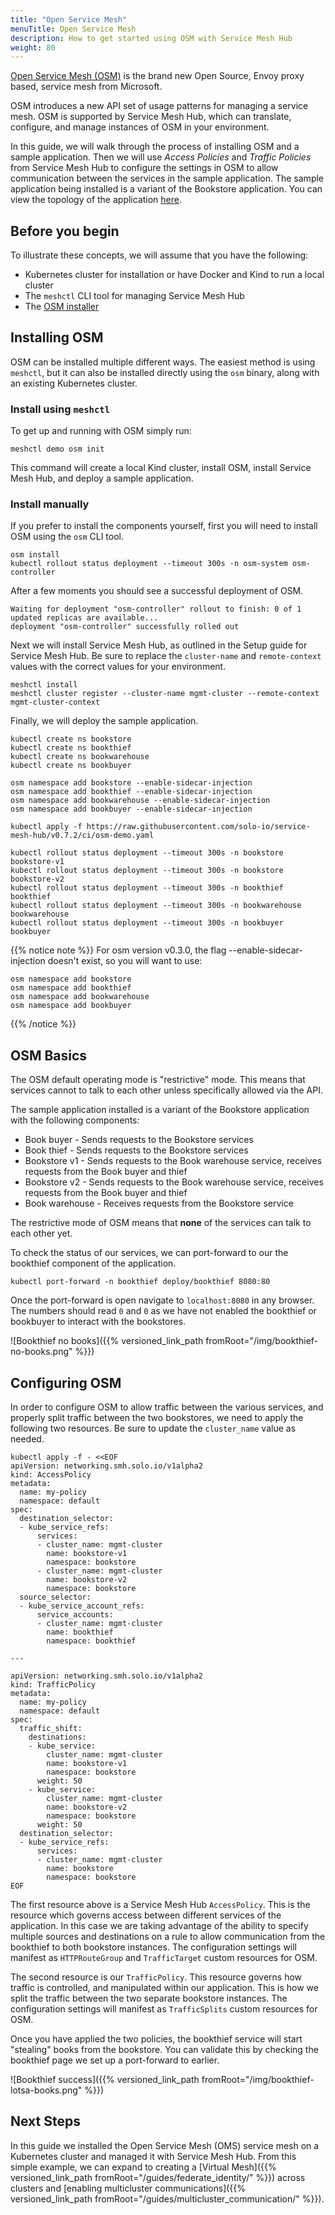 ```yaml
---
title: "Open Service Mesh"
menuTitle: Open Service Mesh
description: How to get started using OSM with Service Mesh Hub
weight: 80
---
```


[Open Service Mesh (OSM)](https://openservicemesh.io/) is the brand new Open Source, Envoy proxy based, service mesh from Microsoft.

OSM introduces a new API set of usage patterns for managing a service mesh. OSM is supported by Service Mesh Hub, which can translate, configure, and manage instances of OSM in your environment. 

In this guide, we will walk through the process of installing OSM and a sample application. Then we will use *Access Policies* and *Traffic Policies* from Service Mesh Hub to configure the settings in OSM to allow communication between the services in the sample application. The sample application being installed is a variant of the Bookstore application. You can view the topology of the application [here](https://github.com/openservicemesh/osm/blob/main/img/book-thief-app-topology.jpg).

## Before you begin
To illustrate these concepts, we will assume that you have the following:

* Kubernetes cluster for installation or have Docker and Kind to run a local cluster
* The `meshctl` CLI tool for managing Service Mesh Hub
* The [OSM installer](https://github.com/openservicemesh/osm/releases)

## Installing OSM

OSM can be installed multiple different ways. The easiest method is using `meshctl`, but it can also be installed directly using the `osm` binary, along with an existing Kubernetes cluster.

### Install using `meshctl`

To get up and running with OSM simply run:

```shell script
meshctl demo osm init
``` 

This command will create a local Kind cluster, install OSM, install Service Mesh Hub, and deploy a sample application.

### Install manually

If you prefer to install the components yourself, first you will need to install OSM using the `osm` CLI tool.

```shell
osm install
kubectl rollout status deployment --timeout 300s -n osm-system osm-controller
```

After a few moments you should see a successful deployment of OSM.

```shell
Waiting for deployment "osm-controller" rollout to finish: 0 of 1 updated replicas are available...
deployment "osm-controller" successfully rolled out
```

Next we will install Service Mesh Hub, as outlined in the Setup guide for Service Mesh Hub. Be sure to replace the `cluster-name` and `remote-context` values with the correct values for your environment.

```shell
meshctl install
meshctl cluster register --cluster-name mgmt-cluster --remote-context mgmt-cluster-context
```

Finally, we will deploy the sample application.

```shell
kubectl create ns bookstore
kubectl create ns bookthief 
kubectl create ns bookwarehouse 
kubectl create ns bookbuyer

osm namespace add bookstore --enable-sidecar-injection
osm namespace add bookthief --enable-sidecar-injection
osm namespace add bookwarehouse --enable-sidecar-injection
osm namespace add bookbuyer --enable-sidecar-injection

kubectl apply -f https://raw.githubusercontent.com/solo-io/service-mesh-hub/v0.7.2/ci/osm-demo.yaml

kubectl rollout status deployment --timeout 300s -n bookstore bookstore-v1
kubectl rollout status deployment --timeout 300s -n bookstore bookstore-v2
kubectl rollout status deployment --timeout 300s -n bookthief bookthief
kubectl rollout status deployment --timeout 300s -n bookwarehouse bookwarehouse
kubectl rollout status deployment --timeout 300s -n bookbuyer bookbuyer
```

{{% notice note %}}
For osm version v0.3.0, the flag --enable-sidecar-injection doesn't exist, so you will want to use:
```
osm namespace add bookstore
osm namespace add bookthief
osm namespace add bookwarehouse
osm namespace add bookbuyer
```
{{% /notice %}}

## OSM Basics

The OSM default operating mode is "restrictive" mode. This means that services cannot to talk to each other unless specifically allowed via the API.

The sample application installed is a variant of the Bookstore application with the following components:

* Book buyer - Sends requests to the Bookstore services
* Book thief - Sends requests to the Bookstore services
* Bookstore v1 - Sends requests to the Book warehouse service, receives requests from the Book buyer and thief
* Bookstore v2 - Sends requests to the Book warehouse service, receives requests from the Book buyer and thief
* Book warehouse - Receives requests from the Bookstore service

The restrictive mode of OSM means that **none** of the services can talk to each other yet.

To check the status of our services, we can port-forward to our the bookthief component of the application. 

```shell
kubectl port-forward -n bookthief deploy/bookthief 8080:80
```

Once the port-forward is open navigate to `localhost:8080` in any browser. The numbers should read `0` and `0`
as we have not enabled the bookthief or bookbuyer to interact with the bookstores.

![Bookthief no books]({{% versioned_link_path fromRoot="/img/bookthief-no-books.png" %}})

## Configuring OSM

In order to configure OSM to allow traffic between the various services, and properly split traffic between the two bookstores, we need to apply the following two resources. Be sure to update the `cluster_name` value as needed.

```shell script
kubectl apply -f - <<EOF
apiVersion: networking.smh.solo.io/v1alpha2
kind: AccessPolicy
metadata:
  name: my-policy
  namespace: default
spec:
  destination_selector:
  - kube_service_refs:
      services:
      - cluster_name: mgmt-cluster
        name: bookstore-v1
        namespace: bookstore
      - cluster_name: mgmt-cluster
        name: bookstore-v2
        namespace: bookstore
  source_selector:
  - kube_service_account_refs:
      service_accounts:
      - cluster_name: mgmt-cluster
        name: bookthief
        namespace: bookthief

---

apiVersion: networking.smh.solo.io/v1alpha2
kind: TrafficPolicy
metadata:
  name: my-policy
  namespace: default
spec:
  traffic_shift:
    destinations:
    - kube_service:
        cluster_name: mgmt-cluster
        name: bookstore-v1
        namespace: bookstore
      weight: 50
    - kube_service:
        cluster_name: mgmt-cluster
        name: bookstore-v2
        namespace: bookstore
      weight: 50
  destination_selector:
  - kube_service_refs:
      services:
      - cluster_name: mgmt-cluster
        name: bookstore
        namespace: bookstore
EOF
```

The first resource above is a Service Mesh Hub `AccessPolicy`. This is the resource which governs access between different services of the application. In this case we are taking advantage of the ability to specify multiple sources and destinations on a rule to allow communication from the bookthief to both bookstore instances. The configuration settings will manifest as `HTTPRouteGroup` and `TrafficTarget` custom resources for OSM.

The second resource is our `TrafficPolicy`. This resource governs how traffic is controlled, and manipulated within our application. This is how we split the traffic between the two separate bookstore instances. The configuration settings will manifest as `TrafficSplits` custom resources for OSM.

Once you have applied the two policies, the bookthief service will start "stealing" books from the bookstore. You can validate this by checking the bookthief page we set up a port-forward to earlier.

![Bookthief success]({{% versioned_link_path fromRoot="/img/bookthief-lotsa-books.png" %}})

## Next Steps

In this guide we installed the Open Service Mesh (OMS) service mesh on a Kubernetes cluster and managed it with Service Mesh Hub. From this simple example, we can expand to creating a [Virtual Mesh]({{% versioned_link_path fromRoot="/guides/federate_identity/" %}}) across clusters and [enabling multicluster communications]({{% versioned_link_path fromRoot="/guides/multicluster_communication/" %}}).
